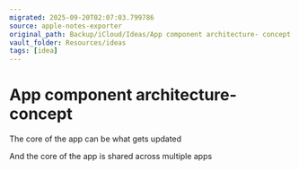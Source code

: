 ```yaml
---
migrated: 2025-09-20T02:07:03.799786
source: apple-notes-exporter
original_path: Backup/iCloud/Ideas/App component architecture- concept.md
vault_folder: Resources/ideas
tags: [idea]
---
```

# App component architecture- concept

The core of the app can be what gets updated 

And the core of the app is shared across multiple apps 
